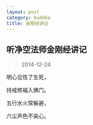 ```yaml
---
layout: post
category: buddha
title: 金刚经讲记
---
```


## 听净空法师金刚经讲记 ##

> 2014-12-24

明心见性了生死，

持戒修福入佛门。

五行水火常躲避，

六尘声色不染心。